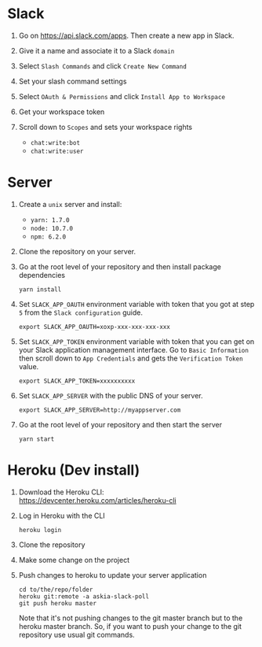 # Slack

1. Go on https://api.slack.com/apps. Then create a new app in Slack.

2. Give it a name and associate it to a Slack `domain`

3. Select `Slash Commands` and click `Create New Command`

4. Set your slash command settings

5. Select `OAuth & Permissions` and click `Install App to Workspace`

6. Get your workspace token

7. Scroll down to `Scopes` and sets your workspace rights

   - `chat:write:bot`
   - `chat:write:user`

# Server

1. Create a `unix` server and install:

   - `yarn: 1.7.0`
   - `node: 10.7.0`
   - `npm: 6.2.0`

2. Clone the repository on your server.

3. Go at the root level of your repository and then install
   package dependencies

   ```
   yarn install
   ```

4. Set `SLACK_APP_OAUTH` environment variable with token that you got at
   step `5` from the `Slack configuration` guide.

   ```
   export SLACK_APP_OAUTH=xoxp-xxx-xxx-xxx-xxx
   ```

5. Set `SLACK_APP_TOKEN` environment variable with token that you can get
   on your Slack application management interface. Go to `Basic Information`
   then scroll down to `App Credentials` and gets the `Verification Token`
   value.

   ```
   export SLACK_APP_TOKEN=xxxxxxxxxx
   ```

6. Set `SLACK_APP_SERVER` with the public DNS of your server.

   ```
   export SLACK_APP_SERVER=http://myappserver.com
   ```

7. Go at the root level of your repository and then start the server

   ```
   yarn start
   ```

# Heroku (Dev install)

1. Download the Heroku CLI: https://devcenter.heroku.com/articles/heroku-cli

2. Log in Heroku with the CLI

   ```
   heroku login
   ```

3. Clone the repository

4. Make some change on the project

5. Push changes to heroku to update your server application

   ```
   cd to/the/repo/folder   
   heroku git:remote -a askia-slack-poll
   git push heroku master
   ```

   Note that it's not pushing changes to the git master branch but to the
   heroku master branch. So, if you want to push your change to the git
   repository use usual git commands.
